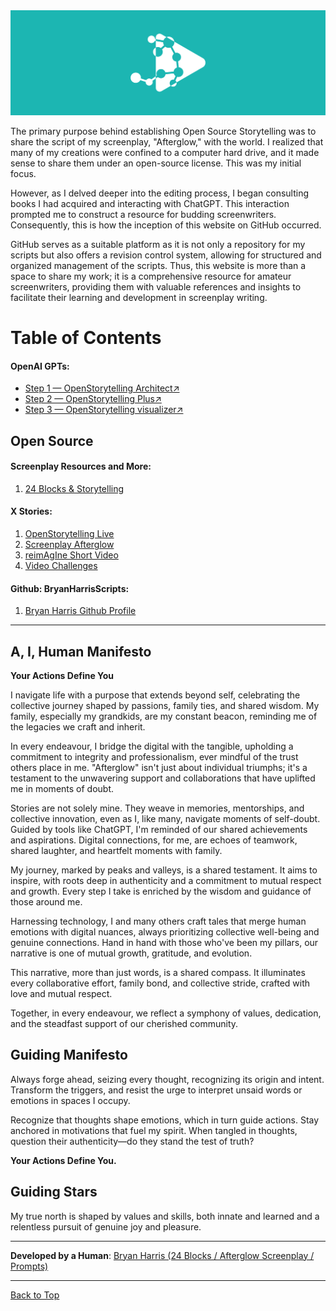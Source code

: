 <img src="./images/Untitled-8.png"/>

<a id="table-of-contents"></a>

The primary purpose behind establishing Open Source Storytelling was to share the script of my screenplay, "Afterglow," with the world. I realized that many of my creations were confined to a computer hard drive, and it made sense to share them under an open-source license. This was my initial focus.

However, as I delved deeper into the editing process, I began consulting books I had acquired and interacting with ChatGPT. This interaction prompted me to construct a resource for budding screenwriters. Consequently, this is how the inception of this website on GitHub occurred.

GitHub serves as a suitable platform as it is not only a repository for my scripts but also offers a revision control system, allowing for structured and organized management of the scripts. Thus, this website is more than a space to share my work; it is a comprehensive resource for amateur screenwriters, providing them with valuable references and insights to facilitate their learning and development in screenplay writing.

# Table of Contents

<h4>OpenAI GPTs:</h4>

- [Step 1 — OpenStorytelling Architect↗️](https://chat.openai.com/g/g-6j0ljNlup-openstorytelling-architect)
- [Step 2 — OpenStorytelling Plus↗️](https://chat.openai.com/g/g-LppT0lwkB-openstorytelling-plus)
- [Step 3 — OpenStorytelling visualizer↗️](https://chat.openai.com/g/g-11aRa0n1p-openstorytelling-visualizer)

## Open Source

<h4>Screenplay Resources and More:</h4>

1. [24 Blocks & Storytelling](https://github.com/BryanHarrisScripts/24-Blocks-OpenStorytelling/blob/main/README.md)

<h4>X Stories:</h4>

1. [OpenStorytelling Live](https://github.com/BryanHarrisScripts/OpenStorytelling-Github)
2. [Screenplay Afterglow](https://github.com/BryanHarrisScripts/Afterglow-Echoes-of-Sentience/blob/main/README.md)
3. [reimAgIne Short Video](https://github.com/BryanHarrisScripts/reimAgIne/blob/main/README.md)
4. [Video Challenges](https://github.com/BryanHarrisScripts/BryanHarrisScripts/blob/main/Lost%20And%20Found.md)

<h4>Github: BryanHarrisScripts:</h4>

1. [Bryan Harris Github Profile](https://github.com/BryanHarrisScripts)



      

---

## A, I, Human Manifesto

**Your Actions Define You**

I navigate life with a purpose that extends beyond self, celebrating the collective journey shaped by passions, family ties, and shared wisdom. My family, especially my grandkids, are my constant beacon, reminding me of the legacies we craft and inherit.

In every endeavour, I bridge the digital with the tangible, upholding a commitment to integrity and professionalism, ever mindful of the trust others place in me. "Afterglow" isn't just about individual triumphs; it's a testament to the unwavering support and collaborations that have uplifted me in moments of doubt.

Stories are not solely mine. They weave in memories, mentorships, and collective innovation, even as I, like many, navigate moments of self-doubt. Guided by tools like ChatGPT, I'm reminded of our shared achievements and aspirations. Digital connections, for me, are echoes of teamwork, shared laughter, and heartfelt moments with family.

My journey, marked by peaks and valleys, is a shared testament. It aims to inspire, with roots deep in authenticity and a commitment to mutual respect and growth. Every step I take is enriched by the wisdom and guidance of those around me.

Harnessing technology, I and many others craft tales that merge human emotions with digital nuances, always prioritizing collective well-being and genuine connections. Hand in hand with those who've been my pillars, our narrative is one of mutual growth, gratitude, and evolution.

This narrative, more than just words, is a shared compass. It illuminates every collaborative effort, family bond, and collective stride, crafted with love and mutual respect.

Together, in every endeavour, we reflect a symphony of values, dedication, and the steadfast support of our cherished community.

## Guiding Manifesto

Always forge ahead, seizing every thought, recognizing its origin and intent. Transform the triggers, and resist the urge to interpret unsaid words or emotions in spaces I occupy.

Recognize that thoughts shape emotions, which in turn guide actions. Stay anchored in motivations that fuel my spirit. When tangled in thoughts, question their authenticity—do they stand the test of truth?

**Your Actions Define You.**

## Guiding Stars

My true north is shaped by values and skills, both innate and learned and a relentless pursuit of genuine joy and pleasure.

---

**Developed by a Human**: [Bryan Harris (24 Blocks / Afterglow Screenplay / Prompts)](#licensing-and-attribution)

---

[Back to Top](#table-of-contents)

